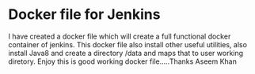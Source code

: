 # Docker file for Jenkins
I have created a docker file which will create a full functional docker container of jenkins. This docker file also install
other useful utilities, also install Java8 and create a directory /data and maps that to user working diretory. Enjoy this is
good working docker file.....Thanks Aseem Khan
